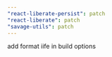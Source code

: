 ```yaml
---
"react-liberate-persist": patch
"react-liberate": patch
"savage-utils": patch
---
```


add format iife in build options
